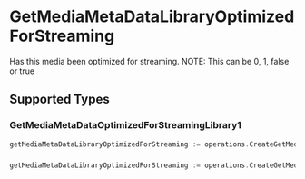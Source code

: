 # GetMediaMetaDataLibraryOptimizedForStreaming

Has this media been optimized for streaming. NOTE: This can be 0, 1, false or true



## Supported Types

### GetMediaMetaDataOptimizedForStreamingLibrary1

```go
getMediaMetaDataLibraryOptimizedForStreaming := operations.CreateGetMediaMetaDataLibraryOptimizedForStreamingGetMediaMetaDataOptimizedForStreamingLibrary1(operations.GetMediaMetaDataOptimizedForStreamingLibrary1{/* values here */})
```

### 

```go
getMediaMetaDataLibraryOptimizedForStreaming := operations.CreateGetMediaMetaDataLibraryOptimizedForStreamingBoolean(bool{/* values here */})
```

